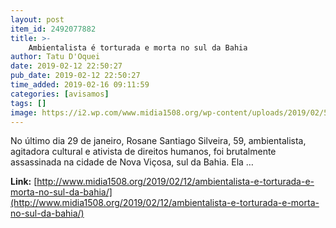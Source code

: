 ```yaml
---
layout: post
item_id: 2492077882
title: >-
    Ambientalista é torturada e morta no sul da Bahia
author: Tatu D'Oquei
date: 2019-02-12 22:50:27
pub_date: 2019-02-12 22:50:27
time_added: 2019-02-16 09:11:59
categories: [avisamos]
tags: []
image: https://i2.wp.com/www.midia1508.org/wp-content/uploads/2019/02/524482_103136809820653_125213637_n.jpg?fit=394%2C543
---
```


No último dia 29 de janeiro, Rosane Santiago Silveira, 59, ambientalista, agitadora cultural e ativista de direitos humanos, foi brutalmente assassinada na cidade de Nova Viçosa, sul da Bahia. Ela …

**Link:** [http://www.midia1508.org/2019/02/12/ambientalista-e-torturada-e-morta-no-sul-da-bahia/](http://www.midia1508.org/2019/02/12/ambientalista-e-torturada-e-morta-no-sul-da-bahia/)

